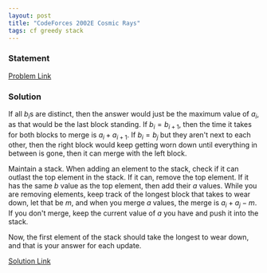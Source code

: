 ```yaml
---
layout: post
title: "CodeForces 2002E Cosmic Rays"
tags: cf greedy stack
---
```


### Statement 

[Problem Link](https://codeforces.com/contest/2002/problem/E)

### Solution

If all $b_i$s are distinct, then the answer would just be the maximum value of $a_i$, as that would be the last block standing. If $b_i = b_{i+1}$, then the time it takes for both blocks to merge is $a_i + a_{i+1}$. If $b_i = b_j$ but they aren't next to each other, then the right block would keep getting worn down until everything in between is gone, then it can merge with the left block.

Maintain a stack. When adding an element to the stack, check if it can outlast the top element in the stack. If it can, remove the top element. If it has the same $b$ value as the top element, then add their $a$ values. While you are removing elements, keep track of the longest block that takes to wear down, let that be $m$, and when you merge $a$ values, the merge is $a_i + a_j - m$. If you don't merge, keep the current value of $a$ you have and push it into the stack.

Now, the first element of the stack should take the longest to wear down, and that is your answer for each update.

[Solution Link](https://codeforces.com/contest/2002/submission/295124486)